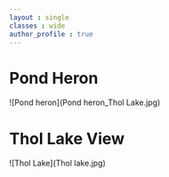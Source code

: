 ```yaml
---
layout : single
classes : wide
author_profile : true
---
```



# Pond Heron  

![Pond heron](Pond heron_Thol Lake.jpg)  

# Thol Lake View

![Thol Lake](Thol lake.jpg)
